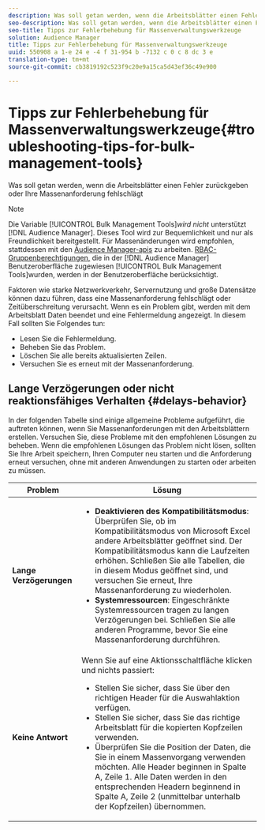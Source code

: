 ```yaml
---
description: Was soll getan werden, wenn die Arbeitsblätter einen Fehler zurückgeben oder Ihre Massenanforderung fehlschlägt
seo-description: Was soll getan werden, wenn die Arbeitsblätter einen Fehler zurückgeben oder Ihre Massenanforderung fehlschlägt
seo-title: Tipps zur Fehlerbehebung für Massenverwaltungswerkzeuge
solution: Audience Manager
title: Tipps zur Fehlerbehebung für Massenverwaltungswerkzeuge
uuid: 550908 a 1-e 24 e -4 f 31-954 b -7132 c 0 c 8 dc 3 e
translation-type: tm+mt
source-git-commit: cb3819192c523f9c20e9a15ca5d43ef36c49e900

---
```



# Tipps zur Fehlerbehebung für Massenverwaltungswerkzeuge{#troubleshooting-tips-for-bulk-management-tools}

Was soll getan werden, wenn die Arbeitsblätter einen Fehler zurückgeben oder Ihre Massenanforderung fehlschlägt



<!-- 

<p>r_bulk_troubleshoot.xml </p>

 -->

>[!NOTE]
>
>Die Variable [!UICONTROL Bulk Management Tools]*wird nicht* unterstützt [!DNL Audience Manager]. Dieses Tool wird zur Bequemlichkeit und nur als Freundlichkeit bereitgestellt. Für Massenänderungen wird empfohlen, stattdessen mit den [Audience Manager-apis](../../api/rest-api-main/aam-api-getting-started.md) zu arbeiten. [RBAC-Gruppenberechtigungen,](../../features/administration/administration-overview.md) die in der [!DNL Audience Manager] Benutzeroberfläche zugewiesen [!UICONTROL Bulk Management Tools]wurden, werden in der Benutzeroberfläche berücksichtigt.

Faktoren wie starke Netzwerkverkehr, Servernutzung und große Datensätze können dazu führen, dass eine Massenanforderung fehlschlägt oder Zeitüberschreitung verursacht. Wenn es ein Problem gibt, werden mit dem Arbeitsblatt Daten beendet und eine Fehlermeldung angezeigt. In diesem Fall sollten Sie Folgendes tun:

* Lesen Sie die Fehlermeldung.
* Beheben Sie das Problem.
* Löschen Sie alle bereits aktualisierten Zeilen.
* Versuchen Sie es erneut mit der Massenanforderung.

## Lange Verzögerungen oder nicht reaktionsfähiges Verhalten {#delays-behavior}

In der folgenden Tabelle sind einige allgemeine Probleme aufgeführt, die auftreten können, wenn Sie Massenanforderungen mit den Arbeitsblättern erstellen. Versuchen Sie, diese Probleme mit den empfohlenen Lösungen zu beheben. Wenn die empfohlenen Lösungen das Problem nicht lösen, sollten Sie Ihre Arbeit speichern, Ihren Computer neu starten und die Anforderung erneut versuchen, ohne mit anderen Anwendungen zu starten oder arbeiten zu müssen.

<table id="table_AC6FB99402214A4EAC6E709465BB67AF"> 
 <thead> 
  <tr> 
   <th colname="col1" class="entry"> Problem </th> 
   <th colname="col2" class="entry"> Lösung </th> 
  </tr> 
 </thead>
 <tbody> 
  <tr> 
   <td colname="col1"> <b>Lange Verzögerungen</b> </td> 
   <td colname="col2"> 
    <ul id="ul_AA6F414024B2475AB1C0B46DC3FF0B36"> 
     <li id="li_ECC83AC39D7142519AA9A223DB8FCF23"> <b>Deaktivieren des Kompatibilitätsmodus</b>: Überprüfen Sie, ob im Kompatibilitätsmodus von Microsoft Excel andere Arbeitsblätter geöffnet sind. Der Kompatibilitätsmodus kann die Laufzeiten erhöhen. Schließen Sie alle Tabellen, die in diesem Modus geöffnet sind, und versuchen Sie erneut, Ihre Massenanforderung zu wiederholen. </li> 
     <li id="li_234BFCF563234DE198884F33AB75280D"> <b>Systemressourcen</b>: Eingeschränkte Systemressourcen tragen zu langen Verzögerungen bei. Schließen Sie alle anderen Programme, bevor Sie eine Massenanforderung durchführen. </li> 
    </ul> </td> 
  </tr> 
  <tr> 
   <td colname="col1"> <b>Keine Antwort</b> </td> 
   <td colname="col2">Wenn Sie auf eine Aktionsschaltfläche klicken und nichts passiert: 
    <ul id="ul_142E63CDD556414AB639E51734FEDBCF"> 
     <li id="li_DBB6C819603D46B5AECC9C854FDAFDF1">Stellen Sie sicher, dass Sie über den richtigen Header für die Auswahlaktion verfügen. </li> 
     <li id="li_391C9031907A4085BDAD42054960045C">Stellen Sie sicher, dass Sie das richtige Arbeitsblatt für die kopierten Kopfzeilen verwenden. </li> 
     <li id="li_76A7241989204933858621FAAB5C3408">Überprüfen Sie die Position der Daten, die Sie in einem Massenvorgang verwenden möchten. Alle Header beginnen in Spalte A, Zeile 1. Alle Daten werden in den entsprechenden Headern beginnend in Spalte A, Zeile 2 (unmittelbar unterhalb der Kopfzeilen) übernommen. </li> 
    </ul> </td> 
  </tr> 
 </tbody> 
</table>


